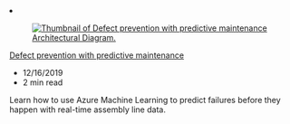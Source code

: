 <!-- This file is automatically generated by build/architectures/build_index.py. Any updates will be lost. -->

<!-- markdownlint-disable MD033 -->

<li class="grid-item item-column" data-categories="AI + Machine Learning Analytics ">
<article class="card">
    <div class="card-header has-margin-bottom-none" aria-hidden="true">
        <figure class="image diagram has-height-175 has-overflow-hidden level">
            <a href="/azure/architecture/solution-ideas/articles/defect-prevention-with-predictive-maintenance"><img src="/azure/architecture/browse/thumbs/defect-prevention-with-predictive-maintenance.png" class="diagram" alt="Thumbnail of Defect prevention with predictive maintenance Architectural Diagram." data-linktype="relative-path"></a>
        </figure>
    </div>
    <div class="card-content">
        <a class="card-content-title has-margin-top-none" href="/azure/architecture/solution-ideas/articles/defect-prevention-with-predictive-maintenance">
            <p>Defect prevention with predictive maintenance</p>
        </a>
        <ul class="card-content-metadata">
            <li>12/16/2019</li>
            <li>2 min read</li>
        </ul>
        <p class="card-content-description">Learn how to use Azure Machine Learning to predict failures before they happen with real-time assembly line data.</p>
        <div class="bottom-to-top-fade is-hidden-mobile"></div>
    </div>
</article>
</li>
